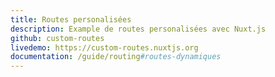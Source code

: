 ```yaml
---
title: Routes personalisées
description: Example de routes personalisées avec Nuxt.js
github: custom-routes
livedemo: https://custom-routes.nuxtjs.org
documentation: /guide/routing#routes-dynamiques
---
```

